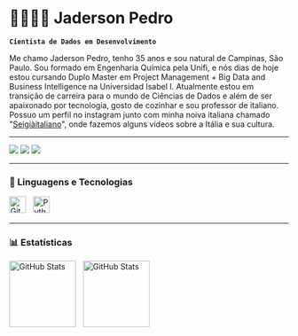 # 👩🏻👨‍💻 Jaderson Pedro

**`Cientista de Dados em Desenvolvimento`**

Me chamo Jaderson Pedro, tenho 35 anos e sou natural de Campinas, São Paulo. Sou formado em Engenharia Química pela Unifi, e nós dias de hoje estou cursando Duplo Master em Project Management + Big Data and Business Intelligence na Universidad Isabel I. Atualmente estou em transição de carreira para o mundo de Ciências de Dados e além de ser apaixonado por tecnologia, gosto de cozinhar e sou professor de italiano. Possuo um perfil no instagram junto com minha noiva italiana chamado "[Seigiàitaliano](https://www.instagram.com/seigiaitaliano/)", onde fazemos alguns vídeos sobre a Itália e sua cultura.

---


<div> 
   <a href="https://www.instagram.com/seigiaitaliano/" target="_blank"><img src="https://img.shields.io/badge/-Instagram-%23E4405F?style=for-the-badge&logo=instagram&logoColor=white" target="_blank"></a>
  <a href = "mailto:jadersonengbio@gmail.com"><img src="https://img.shields.io/badge/-Gmail-%23333?style=for-the-badge&logo=gmail&logoColor=white" target="_blank"></a>
  <a href="https://www.linkedin.com/in/jaderson-pedro-bonfim-da-costa-565765140/" target="_blank"><img src="https://img.shields.io/badge/-LinkedIn-%230077B5?style=for-the-badge&logo=linkedin&logoColor=white" target="_blank"></a> 

<div> 


---
<div> 

### 🤖 Linguagens e Tecnologias



<img 
    align="left" 
    alt="Git" 
    title="Git"
    width="30px" 
    style="padding-right: 10px;" 
    src="https://cdn.jsdelivr.net/gh/devicons/devicon@latest/icons/git/git-original.svg" 
/>
<img 
    align="left" 
    alt="Python" 
    title="Python"
    width="30px" 
    style="padding-right: 10px;" 
    src="https://cdn.jsdelivr.net/gh/devicons/devicon@latest/icons/python/python-original.svg" 
/>


<br>
<br>
<div> 

---

<div> 

### 📊 Estatísticas

<p>
  <img 
    align="left" 
    alt="GitHub Stats" 
    height="120" 
    style="padding-right: 10px;" 
    src="https://github-readme-stats.vercel.app/api?username=JadersonPedro&show_icons=true&theme=tokyonight&include_all_commits=true&locale=pt-br" align="right" 
      alt="GitHub Stats" 
      height="120" 
      src="https://github-readme-stats.vercel.app/api/top-langs/?username=JadersonPedro&theme=tokyonight&layout=compact&custom_title=Tecnologias&langs_count=9" 
  />
    

<img 
      align="left" 
      alt="GitHub Stats" 
      height="120" 
      src="https://github-readme-stats.vercel.app/api/top-langs/?username=JadersonPedro&theme=tokyonight&layout=compact&custom_title=Tecnologias&langs_count=9" 
  />

</p>
<div>
